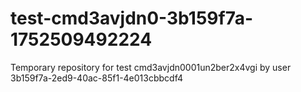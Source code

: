 # test-cmd3avjdn0-3b159f7a-1752509492224
Temporary repository for test cmd3avjdn0001un2ber2x4vgi by user 3b159f7a-2ed9-40ac-85f1-4e013cbbcdf4
